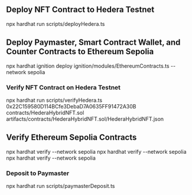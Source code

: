 ## Deploy NFT Contract to Hedera Testnet

npx hardhat run scripts/deployHedera.ts

## Deploy Paymaster, Smart Contract Wallet, and Counter Contracts to Ethereum Sepolia

npx hardhat ignition deploy ignition/modules/EthereumContracts.ts --network sepolia

### Verify NFT Contract on Hedera Testnet

npx hardhat run scripts/verifyHedera.ts 0x22C159580D114BCfe3DebaD7A0635FF91472A30B contracts/HederaHybridNFT.sol artifacts/contracts/HederaHybridNFT.sol/HederaHybridNFT.json

## Verify Ethereum Sepolia Contracts
npx hardhat verify --network sepolia <counterAddress>
npx hardhat verify --network sepolia <paymasterAddress> <deployerAddress> <hederaAdminAddress>
npx hardhat verify --network sepolia <smartContractWalletAddress> <userAddress>

### Deposit to Paymaster

npx hardhat run scripts/paymasterDeposit.ts